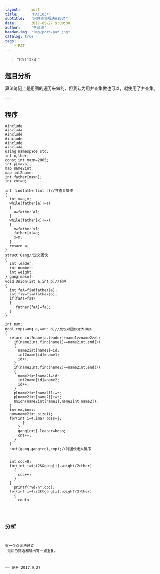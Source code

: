 ```yaml
---
layout:     post
title:      "PAT1034"
subtitle:   "用并查集解决A1034"
date:       2017-09-27 9:00:00
author:     "李彦瑞"
header-img: "img/post-pat.jpg"
catalog: true
tags:
    - PAT
---
```


> “PAT1034 ”


## 题目分析

算法笔记上是用图的遍历来做的，但我认为用并查集做也可以，就使用了并查集。
<p id = "build"></p>
---

## 程序
<pre><code>#include<stdio.h>
#include<iostream>
#include<algorithm>
#include<map>
#include<string>
#include<vector>
using namespace std;
int n,ther;
const int maxn=2005;
int p[maxn];
map<string,int> name2int;
map<int,string> int2name;
int father[maxn];
int cnt=0;

int findfather(int a)//并查集操作
{
  int x=a,m;
  while(father[a]!=a)
  {
    a=father[a];
  }
  while(father[x]!=x)
  {
    m=father[x];
    father[x]=a;
    x=m;
  }
  return a;
}
struct Gang//定义团伙
{
  int leader;
  int number;
  int weight;
} gang[maxn];
void Union(int a,int b)//合并
{
  int faA=findfather(a);
  int faB=findfather(b);
  if(faA!=faB)
  {
     father[faA]=faB;
  }
}

int num;
bool cmp(Gang a,Gang b)//比较对团伙老大排序
{
  return int2name[a.leader]<int2name[b.leader];
}
void init()//初始化
{
  for(int i=0;i<maxn;i++)
  {
    father[i]=i;
  }
  fill(p,p+maxn,0);
  for(int i=0;i<maxn;i++)
  {
    gang[i].number=0;
    gang[i].weight=0;
  }
}
int main()
{
  

  init();
  string name1,name2;
  int t;
  int id=0;
  scanf("%d%d",&n,&ther);
  for(int i=0;i<n;i++)//输入同时进行联合操作
  {
    cin>>name1>>name2>>t;
    if(name2int.find(name1)==name2int.end())
    {
      name2int[name1]=id;
      int2name[id]=name1;
      id++;
    }
    if(name2int.find(name2)==name2int.end())
    {
      name2int[name2]=id;
      int2name[id]=name2;
      id++;
    }
    p[name2int[name1]]+=t;
    p[name2int[name2]]+=t;
    Union(name2int[name1],name2int[name2]);
  }
  int ma,boss;
  num=name2int.size();
  for(int i=0;i<num;i++)//确保所有都路径压缩
  {int m=findfather(i);}
  for(int i=0;i<num;i++)//寻找所有BOSS
  {
    
    if(father[i]==i)
    {
      ma=p[i];
      boss=i;
      for(int j=0;j<num;j++)
      {
        if(father[j]==i)
        {
          gang[cnt].number++;
          gang[cnt].weight+=p[j];
          if(p[j]>ma) boss=j;
        }
      }
      gang[cnt].leader=boss;
      cnt++;
    }
  }
  sort(gang,gang+cnt,cmp);//对团伙老大排序
  

  int ccc=0;
  for(int i=0;i<cnt;i++)//筛选
  {
    if(gang[i].number>2&&gang[i].weight/2>ther)
    {
      ccc++;
    }
  }
    printf("%d\n",ccc);
  for(int i=0;i<cnt;i++)//输出
  {
    if(gang[i].number>2&&gang[i].weight/2>ther)
    {
      cout<<int2name[gang[i].leader];
      printf(" %d\n",gang[i].number);
    }
  }
  
  return 0;

}

</code></pre>


## 分析
有一个点无法通过<br/>
最后的筛选和输出有一点重复。


——  记于 2017.9.27


